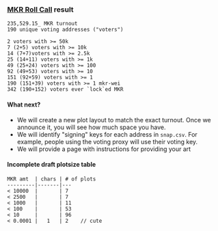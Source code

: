 ### [MKR Roll Call](https://nmushegian.github.io/roll-call) result

```
235,529.15_ MKR turnout
190 unique voting addresses ("voters")

2 voters with >= 50k
7 (2+5) voters with >= 10k
14 (7+7)voters with >= 2.5k
25 (14+11) voters with >= 1k
49 (25+24) voters with >= 100
92 (49+53) voters with >= 10
151 (92+59) voters with >= 1
190 (151+39) voters with >= 1 mkr-wei
342 (190+152) voters ever `lock`ed MKR
```

#### What next?

* We will create a new plot layout to match the exact turnout. Once we announce it, you will see how much space you have.
* We will identify "signing" keys for each address in `snap.csv`. For example, people using the voting proxy will use their voting key.
* We will provide a page with instructions for providing your art

#### Incomplete draft plotsize table
```
MKR amt  | chars | # of plots
---------|-------|---
< 10000  |       | 7 
< 2500   |       | 7 
< 1000   |       | 11
< 100    |       | 53
< 10     |       | 96
< 0.0001 |   1   | 2    // cute
```
